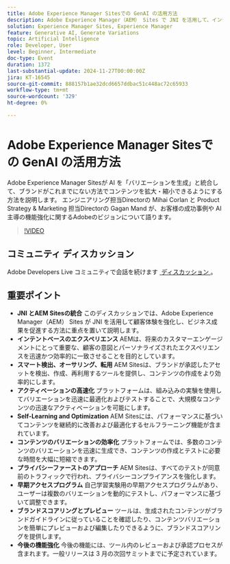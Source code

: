 ```yaml
---
title: Adobe Experience Manager Sitesでの GenAI の活用方法
description: Adobe Experience Manager（AEM） Sites で JNI を活用して、インテントベースのエクスペリエンス、スマートコンテンツの検出、迅速なアクティベーション、セルフラーニングの最適化、プライバシーファーストのテストを行い、動的な実験とブランドスコアリングのための今後の機能を追加することで、カスタマーエクスペリエンスを強化し、ビジネス成果を促進します。
solution: Experience Manager Sites, Experience Manager
feature: Generative AI, Generate Variations
topic: Artificial Intelligence
role: Developer, User
level: Beginner, Intermediate
doc-type: Event
duration: 1372
last-substantial-update: 2024-11-27T00:00:00Z
jira: KT-16545
source-git-commit: 888157b1ae32dcd6657ddbac51c448ac72c65933
workflow-type: tm+mt
source-wordcount: '329'
ht-degree: 0%

---
```



# Adobe Experience Manager Sitesでの GenAI の活用方法

Adobe Experience Manager Sitesが AI を「バリエーションを生成」と統合して、ブランドがこれまでにない方法でコンテンツを拡大・縮小できるようにする方法を説明します。 エンジニアリング担当Directorの Mihai Corlan と Product Strategy &amp; Marketing 担当Directorの Gagan Mand が、お客様の成功事例や AI 主導の機能強化に関するAdobeのビジョンについて語ります。

>[!VIDEO](https://video.tv.adobe.com/v/3439637/?learn=on&enablevpops)

## コミュニティ ディスカッション

Adobe Developers Live コミュニティで会話を続けます [&#x200B; ディスカッション &#x200B;](https://adobe.ly/40y5tUG)。

## 重要ポイント

* **JNI とAEM Sitesの統合** このディスカッションでは、Adobe Experience Manager（AEM） Sites が JNI を活用して顧客体験を強化し、ビジネス成果を促進する方法に重点を置いて説明します。&#x200B;
* **インテントベースのエクスペリエンス** AEMは、将来のカスタマーエンゲージメントにとって重要な、顧客の意図とパーソナライズされたエクスペリエンスを迅速かつ効率的に一致させることを目的としています。
* **スマート検出、オーサリング、転用** AEM Sitesは、ブランドが承認したアセットを検出、作成、再利用するツールを提供し、コンテンツの作成をより効率的にします。
* **アクティベーションの高速化** プラットフォームは、組み込みの実験を使用してバリエーションを迅速に最適化およびテストすることで、大規模なコンテンツの迅速なアクティベーションを可能にします。
* **Self-Learning and Optimization** AEM Sitesには、パフォーマンスに基づいてコンテンツを継続的に改善および最適化するセルフラーニング機能が含まれています。
* **コンテンツのバリエーションの効率化** プラットフォームでは、多数のコンテンツのバリエーションを迅速に生成でき、コンテンツの作成とテストに必要な時間を大幅に短縮できます。&#x200B;
* **プライバシーファーストのアプローチ** AEM Sitesは、すべてのテストが同意前のトラフィックで行われ、プライバシーコンプライアンスを強化します。
* **早期アクセスプログラム** 自己学習実験用の早期アクセスプログラムがあり、ユーザーは複数のバリエーションを動的にテストし、パフォーマンスに基づいて調整できます。
* **ブランドスコアリングとプレビュー** ツールは、生成されたコンテンツがブランドガイドラインに従っていることを確認したり、コンテンツバリエーションを簡単にプレビューおよび編集したりできるように、ブランドスコアリングを提供します。
* **今後の機能強化** 今後の機能には、ツール内のレビューおよび承認プロセスが含まれます。一般リリースは 3 月の次回サミットまでに予定されています。&#x200B;

